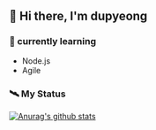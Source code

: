 ## 🌠 Hi there, I'm dupyeong

### 🌱 currently learning

- Node.js
- Agile

### 🛰 My Status
  [![Anurag's github stats](https://github-readme-stats.vercel.app/api?username=pangcurry)](https://github.com/anuraghazra/github-readme-stats)


<!-- 
**pangcurry/pangcurry** is a ✨ _special_ ✨ repository because its `README.md` (this file) appears on your GitHub profile.

Here are some ideas to get you started:

- 🔭 I’m currently working on ...
- 👯 I’m looking to collaborate on ...
- 🤔 I’m looking for help with ...
- 💬 Ask me about ...
- 📫 How to reach me: ...
- 😄 Pronouns: ...
- ⚡ Fun fact: ...

 -->
